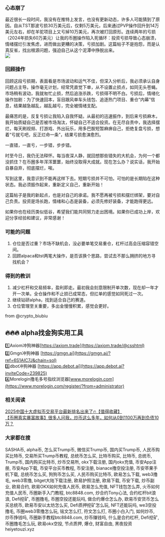 ### 心态崩了  
最近很长一段时间，我没有在推特上发言，也没有更新动态，许多人可能猜到了原因。自从TST那波亏损30万美元后，仅剩5万美元，后来通过PVP操作回升到14万美元左右，却在羊驼项目上又亏掉10万美元，再次被打回原形。连续两年的亏损（2024年损失60万美元）让我的币圈操作陷入死循环：投资亏损导致心态崩溃，情绪摆烂引发焦虑，进而做出更糟的决策，亏损加剧。这篇帖子不是抱怨，而是认真反省，找出根源问题，强迫自己从这个泥潭中挣脱出来。  
[![](https://307e939.webp.li/20250518095144603.png)](https://btc8848.com/top-10-exchanges)  

### 回顾操作  
回顾这段亏损期，表面看是市场波动和运气不佳，但深入分析后，我必须承认自身问题占主导。操作毫无计划，经常凭直觉下单，从不设置止损点，如同无头苍蝇。市场稍有波动，我就匆忙止损，然后追涨杀跌，亏损得不明不白。亏损后，情绪化操作加剧：为了快速回本，盲目跟风单车头钱包、追逐热门项目、重仓“内幕”信息，结果越急越乱，越乱越亏，完全被情绪支配。  

最痛苦的是，反复亏损让我陷入自我怀疑。从最初的迅速振作，到后来亏损麻木，我开始质疑自己是否被市场淘汰，怀疑自己不适合投资。在无尽自责中，我选择摆烂，每天刷视频、打游戏、外出玩乐，用多巴胺短暂麻痹自己，拒绝复盘亏损，想着“亏就亏吧，反正烂命一条”，结果亏损愈演愈烈。  

一直错，一直亏，一步错，步步错。  

时至今日，我仍无法释怀。每当夜深人静，就回想那些错失的大机会，为何一个都没抓住？在币圈多年浑浑噩噩，始终没取得大成就。现在怎么办？说实话，我开始自暴自弃，彻底摆烂，唉。  

写到这里，我意识到不能再这样下去。短期亏损并不可怕，可怕的是长期陷在这种状态。我必须振作起来，重新定义自己，重新开始！  

这篇帖子是我的新起点，也是对自己的承诺。我不愿再被亏损和摆烂绑架，要对自己负责。投资是场长跑，情绪和心态是装备，必须先修好装备，才能跑得更远。  

如果你也在经历类似低谷，希望我们能共同努力走出困境。如果你已成功上岸，欢迎分享经验和建议，非常感谢！  

### 可能的问题  
1. 仓位是否过重？市场不缺机会，没必要单笔交易重仓，杠杆过高会压缩容错空间。  
2. 回顾alpaca和tst两笔大操作，是否该换个思路，尝试去不那么拥挤的地方寻找机会？  

### 得到的教训  
1. 减少杠杆和交易频率，盈利即走。最初我会刻意限制开单次数，现在却一年才开一次单。全仓操作和不止损已成常态，但扛单的感觉如同死过一次。  
2. 继续钻研alpha，找到适合自己的赛道。  
3. 仓位管理至关重要，多出金慢慢积累，感觉会更好。  

from @crypto_biubiu  

## 🔥🔥🔥 alpha找金狗实用工具  
1️⃣Axiom冲狗神器[https://axiom.trade](https://axiom.trade/@csshtml)  
2️⃣Gmgn冲狗神器 [https://gmgn.ai](https://gmgn.ai/?ref=6S1AIC7J&chain=sol)  
3️⃣dbot冲狗神器 [https://app.debot.ai](https://app.debot.ai?inviteCode=239825)  
4️⃣Morelogin撸毛多号指纹浏览器[www.morelogin.com](https://www.morelogin.com/register/?from=administrator)  

### 相关阅读  
[2025中国十大虚拟币交易平台最新排名出来了🔥【值得收藏】](https://btc8848.com/top-10-exchanges/)  
[【币圈真实暴富故事】很多人问我，炒币这么多年，如何从0到1100万再到负债10万？](https://heiyetouzi.xyz/biquanstory001/)  

### 大家都在搜  
SASHA币, alpha币, 怎么买Trump币, 微信买Trump币, 国内买Trump币, 人民币购买比特币, 交易所买Trump币教程, 总统币怎么买, 比特币购买, 比特币, 总统币, Trump币, 国内购买比特币, 炒币交易所, okx下载注册, 国内okx充值, 币安App注册, 币安App下载, 币安平台买币教程, 币安注册, bianace撸空投注册, 币安苹果手机下载, 总统币怎么买, 狗狗币怎么买, 人民币购买比特币, 欧易怎么下载, web3撸毛, web3零撸, bitget大陆下载注册, 欧易护照注册, 欧易下载, 币安下载, 炒币副业, 欧易合约, 欧易OKX如何充值人民币, 欧易怎么充值, NFT钱包怎么弄, 火币如何充值人民币, 币圈新手入门教程, btc8848.com, 炒合约Tony心法, 合约杠杆bit浪浪, Defi挖矿, 币圈撸毛, 币圈空投还能玩吗, 做合约爆仓怎么办, 欧易币安货币怎么买总统币, 欧易币安以太坊怎么买, Defi质押挖矿怎么玩, NFT还能玩吗, we3空投撸毛, 币圈web3零撸怎么玩, 铭文怎么打, 符文怎么打, 币圈小白入门, 如何炒币, 炒币挣钱吗, 币圈新手教程btc8848.com, 炒币赚钱吗, 什么是合约杠杆, Defi挖矿, 币圈撸毛怎么玩, 欧易okx空投, 节点质押, 爆仓, 财富自由, 黑夜投资heiyetouzi.xyz